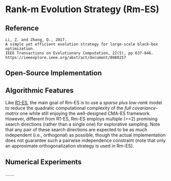 # Rank-m Evolution Strategy (Rm-ES)

## Reference

```
Li, Z. and Zhang, Q., 2017.
A simple yet efficient evolution strategy for large-scale black-box optimization.
IEEE Transactions on Evolutionary Computation, 22(5), pp.637-646.
https://ieeexplore.ieee.org/abstract/document/8080257
```

## Open-Source Implementation

## Algorithmic Features

Like [R1-ES](https://github.com/os-popt/pypop-lso/blob/master/docs/dev/optimizers/es/r1.md), the main goal of Rm-ES is to use a *sparse plus low-rank* model to reduce the quadratic computational complexity of the *full covariance-matrix* one while still enjoying the well-designed CMA-ES framework. However, different from R1-ES, Rm-ES employs multiple (>=2) promising search directions (rather than a single one) for explorative sampling. Note that any pair of these search directions are expected to be as much independent (i.e., orthogonal) as possible, though the actual implementation does not guarantee such a pairwise independence constraint (note that only an approximate orthogonalization strategy is used in Rm-ES).

## Numerical Experiments

.......
